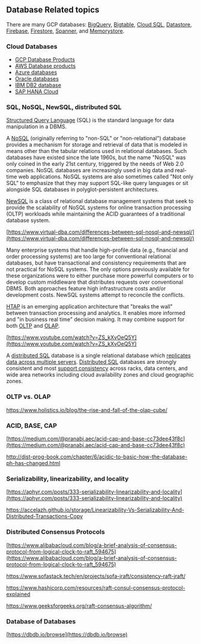 

## Database Related topics

There are many GCP databases: [BigQuery](BigQuery), [Bigtable](Bigtable), [Cloud SQL](  Cloud-SQL 
 ), [Datastore](Datastore), [Firebase](Firebase), [Firestore](Firestore), [Spanner](Spanner), and [Memorystore](Memorystore).

### Cloud Databases

* [GCP Database Products](https://cloud.google.com/products/databases)
* [AWS Database products](https://aws.amazon.com/products/databases/) 
* [Azure databases](https://azure.microsoft.com/en-us/product-categories/databases/)
* [Oracle databases](https://www.oracle.com/database/)
* [IBM  DB2 database](https://www.ibm.com/cloud/db2-on-cloud)
* [SAP HANA Cloud](   https://www.sap.com/products/hana/cloud.html )

### SQL, NoSQL, NewSQL, distributed SQL

[Structured Query Language](SQL) (SQL) is the standard language for data manipulation in a DBMS.

A [NoSQL](https://en.wikipedia.org/wiki/NoSQL) (originally referring to "non-SQL" or "non-relational") database provides a mechanism for storage and retrieval of data that is modeled in means other than the tabular relations used in relational databases. Such databases have existed since the late 1960s, but the name "NoSQL" was only coined in the early 21st century, triggered by the needs of Web 2.0 companies. NoSQL databases are increasingly used in big data and real-time web applications. NoSQL systems are also sometimes called "Not only SQL" to emphasize that they may support SQL-like query languages or sit alongside SQL databases in polyglot-persistent architectures.

[NewSQL](https://en.wikipedia.org/wiki/NewSQL) is a class of relational database management systems that seek to provide the scalability of NoSQL systems for online transaction processing (OLTP) workloads while maintaining the ACID guarantees of a traditional database system.

[https://www.virtual-dba.com/differences-between-sql-nosql-and-newsql/](https://www.virtual-dba.com/differences-between-sql-nosql-and-newsql/)


Many enterprise systems that handle high-profile data (e.g., financial and order processing systems) are too large for conventional relational databases, but have transactional and consistency requirements that are not practical for NoSQL systems. The only options previously available for these organizations were to either purchase more powerful computers or to develop custom middleware that distributes requests over conventional DBMS. Both approaches feature high infrastructure costs and/or development costs. NewSQL systems attempt to reconcile the conflicts.

[HTAP](https://en.wikipedia.org/wiki/Hybrid_transactional/analytical_processing)  is an emerging application architecture that "breaks the wall" between transaction processing and analytics. It enables more informed and "in business real time" decision making. It may combine support for both [OLTP](https://en.wikipedia.org/wiki/Online_transaction_processing) and [OLAP](https://en.wikipedia.org/wiki/Online_analytical_processing).


[https://www.youtube.com/watch?v=ZS_kXvOeQ5Y](https://www.youtube.com/watch?v=ZS_kXvOeQ5Y)


A [distributed SQL](https://en.wikipedia.org/wiki/Distributed_SQL) database is a single relational database which [replicates data across multiple servers](https://www.infoworld.com/article/3564543/beyond-nosql-the-case-for-distributed-sql.html). [Distributed SQL](https://www.cockroachlabs.com/blog/what-is-distributed-sql/) databases are strongly consistent and most [support consistency](https://www.nextplatform.com/2021/01/25/after-three-decades-you-can-finally-have-a-distributed-sql-database/) across racks, data centers, and wide area networks including cloud availability zones and cloud geographic zones.


### OLTP vs. OLAP

https://www.holistics.io/blog/the-rise-and-fall-of-the-olap-cube/

### ACID, BASE, CAP

[https://medium.com/@pranabj.aec/acid-cap-and-base-cc73dee43f8c](https://medium.com/@pranabj.aec/acid-cap-and-base-cc73dee43f8c)

http://dist-prog-book.com/chapter/6/acidic-to-basic-how-the-database-ph-has-changed.html

### Serializability, linearizability, and locality

[https://aphyr.com/posts/333-serializability-linearizability-and-locality](https://aphyr.com/posts/333-serializability-linearizability-and-locality)


https://accelazh.github.io/storage/Linearizability-Vs-Serializability-And-Distributed-Transactions-Copy

### Distributed Consensus Protocols

[https://www.alibabacloud.com/blog/a-brief-analysis-of-consensus-protocol-from-logical-clock-to-raft_594675](https://www.alibabacloud.com/blog/a-brief-analysis-of-consensus-protocol-from-logical-clock-to-raft_594675)

https://www.sofastack.tech/en/projects/sofa-jraft/consistency-raft-jraft/

https://www.hashicorp.com/resources/raft-consul-consensus-protocol-explained


https://www.geeksforgeeks.org/raft-consensus-algorithm/

### Database of Databases

[https://dbdb.io/browse](https://dbdb.io/browse)

